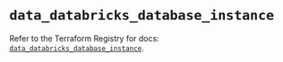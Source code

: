 # `data_databricks_database_instance`

Refer to the Terraform Registry for docs: [`data_databricks_database_instance`](https://registry.terraform.io/providers/databricks/databricks/1.79.1/docs/data-sources/database_instance).
